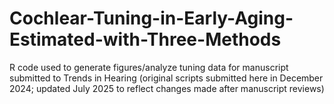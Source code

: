 # Cochlear-Tuning-in-Early-Aging-Estimated-with-Three-Methods
R code used to generate figures/analyze tuning data for manuscript submitted to Trends in Hearing (original scripts submitted here in December 2024; updated July 2025 to reflect changes made after manuscript reviews)
